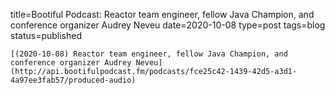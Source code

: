 
title=Bootiful Podcast: Reactor team engineer, fellow Java Champion, and conference organizer Audrey Neveu
date=2020-10-08
type=post
tags=blog
status=published
~~~~~~
[(2020-10-08) Reactor team engineer, fellow Java Champion, and conference organizer Audrey Neveu](http://api.bootifulpodcast.fm/podcasts/fce25c42-1439-42d5-a3d1-4a97ee3fab57/produced-audio) 
            